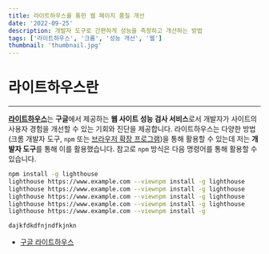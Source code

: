 ```yaml
---
title: 라이트하우스를 통한 웹 페이지 품질 개선
date: '2022-09-25'
description: 개발자 도구로 간편하게 성능을 측정하고 개선하는 방법
tags: ['라이트하우스', '크롬', '성능 개선', '웹']
thumbnail: 'thumbnail.jpg'
---
```


# 라이트하우스란

---

[**라이트하우스**](https://en.wikipedia.org/wiki/Google_Lighthouse)는 **구글**에서 제공하는 **웹 사이트 성능 검사 서비스**로서 개발자가 사이트의 사용자 경험을 개선할 수 있는 기회와 진단을 제공합니다. 라이트하우스는 다양한 방법(크롬 개발자 도구, `npm` 또는 [브라우저 확장 프로그램](https://chrome.google.com/webstore/detail/lighthouse/blipmdconlkpinefehnmjammfjpmpbjk))을 통해 활용할 수 있는데 저는 **개발자 도구**를 통해 이를 활용했습니다. 참고로 `npm` 방식은 다음 명령어를 통해 활용할 수 있습니다.

```sh
npm install -g lighthouse
lighthouse https://www.example.com --viewnpm install -g lighthouse
lighthouse https://www.example.com --viewnpm install -g lighthouse
lighthouse https://www.example.com --viewnpm install -g lighthouse
lighthouse https://www.example.com --viewnpm install -g lighthouse
lighthouse https://www.example.com --viewnpm install -g

```

```js
dajkfdkdfnjndfkjnkn
```




- [구글 라이트하우스](https://web.dev/lighthouse-performance/)
